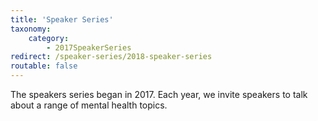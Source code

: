 ```yaml
---
title: 'Speaker Series'
taxonomy:
    category:
        - 2017SpeakerSeries
redirect: /speaker-series/2018-speaker-series
routable: false
---
```


The speakers series began in 2017. Each year, we invite speakers to talk about a range of mental health topics.